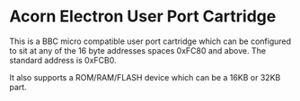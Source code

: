# Acorn Electron User Port Cartridge 

This is a BBC micro compatible user port cartridge which can be configured
to sit at any of the 16 byte addresses spaces 0xFC80 and above. The standard
address is 0xFCB0.

It also supports a ROM/RAM/FLASH device which can be a 16KB or 32KB part.

